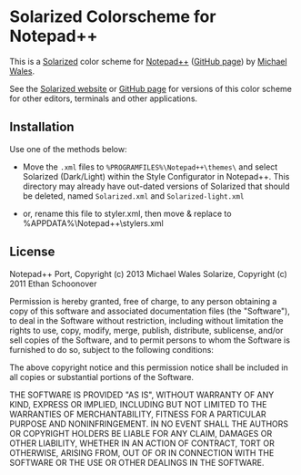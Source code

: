 # Solarized Colorscheme for Notepad++
This is a [Solarized](http://ethanschoonover.com/solarized) color scheme for [Notepad++](http://notepad-plus-plus.org/) 
([GitHub page](https://github.com/walesmd/notepad-plus-plus-solarized)) by [Michael Wales](http://github.com/walesmd/).

See the [Solarized website](http://ethanschoonover.com/solarized) or [GitHub page](https://github.com/altercation/solarized) 
for versions of this color scheme for other editors, terminals and other applications.


## Installation
Use one of the methods below:

-   Move the `.xml` files to `%PROGRAMFILES%\Notepad++\themes\` and select Solarized (Dark/Light) within the Style 
    Configurator in Notepad++. This directory may already have out-dated versions of Solarized that should be deleted, 
    named `Solarized.xml` and `Solarized-light.xml`
    
-   or, rename this file to styler.xml, then move & replace to %APPDATA%\Notepad++\stylers.xml


## License
Notepad++ Port, Copyright (c) 2013 Michael Wales
Solarize, Copyright (c) 2011 Ethan Schoonover

Permission is hereby granted, free of charge, to any person obtaining a copy
of this software and associated documentation files (the "Software"), to deal
in the Software without restriction, including without limitation the rights
to use, copy, modify, merge, publish, distribute, sublicense, and/or sell
copies of the Software, and to permit persons to whom the Software is
furnished to do so, subject to the following conditions:

The above copyright notice and this permission notice shall be included in
all copies or substantial portions of the Software.

THE SOFTWARE IS PROVIDED "AS IS", WITHOUT WARRANTY OF ANY KIND, EXPRESS OR
IMPLIED, INCLUDING BUT NOT LIMITED TO THE WARRANTIES OF MERCHANTABILITY,
FITNESS FOR A PARTICULAR PURPOSE AND NONINFRINGEMENT. IN NO EVENT SHALL THE
AUTHORS OR COPYRIGHT HOLDERS BE LIABLE FOR ANY CLAIM, DAMAGES OR OTHER
LIABILITY, WHETHER IN AN ACTION OF CONTRACT, TORT OR OTHERWISE, ARISING FROM,
OUT OF OR IN CONNECTION WITH THE SOFTWARE OR THE USE OR OTHER DEALINGS IN
THE SOFTWARE.

